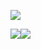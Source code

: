 ![](http://github-profile-summary-cards.vercel.app/api/cards/profile-details?username=rossvold&theme=tokyonight)

![](http://github-profile-summary-cards.vercel.app/api/cards/productive-time?username=rossvold&theme=tokyonight&cet)![](http://github-profile-summary-cards.vercel.app/api/cards/repos-per-language?username=rossvold&theme=tokyonight) 
